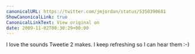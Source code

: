 ```yaml
---
canonicalURL: https://twitter.com/jmjordan/status/5350390681
ShowCanonicalLink: true
CanonicalLinkText: View original on
date: 2009-11-02T00:30:29+00:00
---
```

I love the sounds Tweetie 2 makes. I keep refreshing so I can hear them :-)